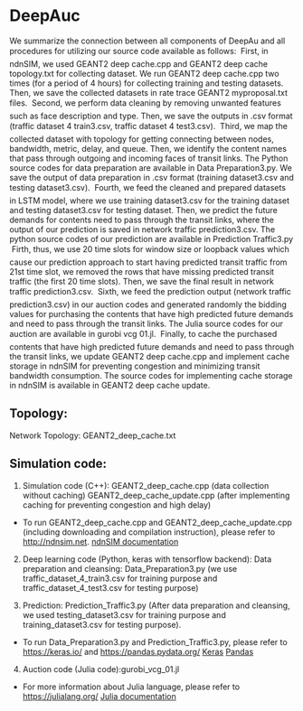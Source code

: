# DeepAuc 

We summarize the connection between all components of DeepAu and all procedures for utilizing our source code available as follows:
 First, in ndnSIM, we used GEANT2 deep cache.cpp and GEANT2 deep cache topology.txt for collecting dataset. We run GEANT2 deep cache.cpp two times (for a period of 4 hours) for collecting training and testing datasets. Then, we save the collected datasets in rate trace GEANT2 myproposal.txt files. 
 Second, we perform data cleaning by removing unwanted features such as face description and type. Then, we save the outputs in .csv format (traffic dataset 4 train3.csv, traffic dataset 4 test3.csv).
 Third, we map the collected dataset with topology for getting connecting between nodes, bandwidth, metric, delay, and queue. Then, we identify the content names that pass through outgoing and incoming faces of transit links. The Python source codes for data preparation are available in Data Preparation3.py. We save the output of data preparation in .csv format (training dataset3.csv and testing dataset3.csv). 
 Fourth, we feed the cleaned and prepared datasets in LSTM model, where we use training dataset3.csv for the training dataset and testing dataset3.csv for testing dataset. Then, we predict the future demands for contents need to pass through the transit links, where the output of our prediction is saved in network traffic prediction3.csv. The python source codes of our prediction are available in Prediction Traffic3.py
 Firth, thus, we use 20 time slots for window size or loopback values which cause our prediction approach to start having predicted transit traffic from 21st time slot, we removed the rows that have missing predicted transit traffic (the first 20 time slots). Then, we save the final result in network traffic prediction3.csv.
 Sixth, we feed the prediction output (network traffic prediction3.csv) in our auction codes and generated randomly the bidding values for purchasing the contents that have high predicted future demands and need to pass through the transit links. The Julia source codes for our auction are available in gurobi vcg 01.jl.
 Finally, to cache the purchased contents that have high predicted future demands and need to pass through the transit links, we update GEANT2 deep cache.cpp and implement cache storage in ndnSIM for preventing congestion and minimizing transit bandwidth consumption. The source codes for implementing cache storage in ndnSIM is available in GEANT2 deep cache update.

Topology:
--------

Network Topology: GEANT2_deep_cache.txt

Simulation code:
---------------

1. Simulation code (C++): GEANT2_deep_cache.cpp (data collection without caching)
                       GEANT2_deep_cache_update.cpp (after implementing caching for preventing congestion and high delay)

- To run GEANT2_deep_cache.cpp and GEANT2_deep_cache_update.cpp (including downloading and compilation instruction), please refer to
http://ndnsim.net.
[ndnSIM documentation](http://ndnsim.net)
                           
2. Deep learning code (Python, keras with tensorflow backend):
Data preparation and cleansing: Data_Preparation3.py (we use traffic_dataset_4_train3.csv for training purpose and traffic_dataset_4_test3.csv for testing purpose)

3. Prediction: Prediction_Traffic3.py (After data preparation and cleansing, we used testing_dataset3.csv for training purpose and training_dataset3.csv for testing purpose).               

- To run Data_Preparation3.py and Prediction_Traffic3.py, please refer to
https://keras.io/ and https://pandas.pydata.org/
[Keras](https://keras.io/)
[Pandas](https://pandas.pydata.org/)

4. Auction code (Julia code):gurobi_vcg_01.jl

- For more information about Julia language, please refer to https://julialang.org/
[Julia documentation](https://julialang.org/)



